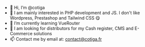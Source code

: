 - 👋 Hi, I’m @cotiga
- 👀 I am mainly interested in PHP development and JS. I don't like Wordpress, Prestashop and Tailwind CSS 😋
- 🌱 I’m currently learning VueRouter
- 💞️ I am looking for distributors for my Cash register, CMS and E-Commerce solutions
- 📫 Contact me by email at: contact@cotiga.fr
